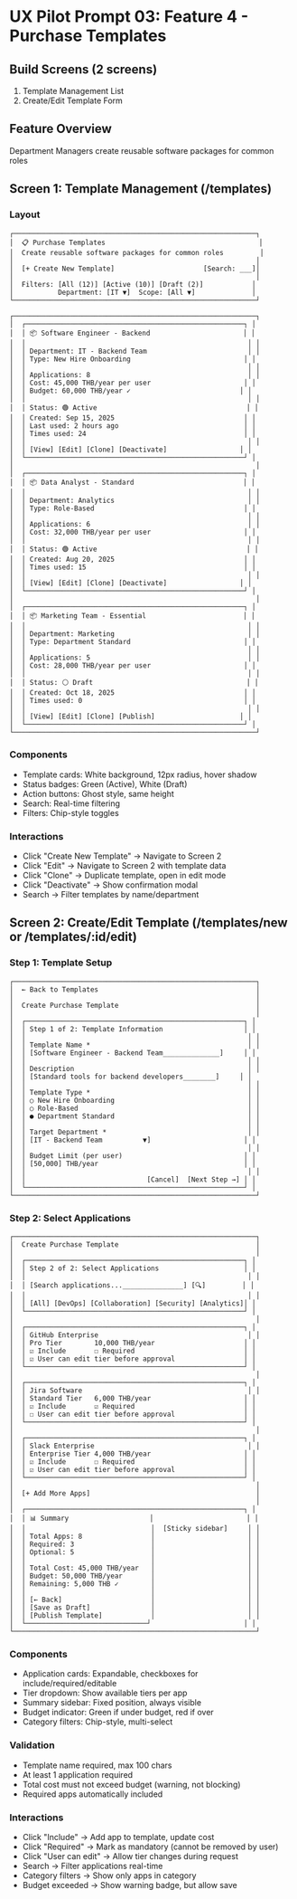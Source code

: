 # UX Pilot Prompt 03: Feature 4 - Purchase Templates

## Build Screens (2 screens)
1. Template Management List
2. Create/Edit Template Form

## Feature Overview
Department Managers create reusable software packages for common roles

## Screen 1: Template Management (/templates)

### Layout
```
┌────────────────────────────────────────────────────────────┐
│  📋 Purchase Templates                                      │
│  Create reusable software packages for common roles         │
│                                                            │
│  [+ Create New Template]                      [Search: ___]│
│                                                            │
│  Filters: [All (12)] [Active (10)] [Draft (2)]            │
│           Department: [IT ▼]  Scope: [All ▼]              │
└────────────────────────────────────────────────────────────┘

┌────────────────────────────────────────────────────────────┐
│  ┌──────────────────────────────────────────────────────┐ │
│  │ 📦 Software Engineer - Backend                       │ │
│  │                                                       │ │
│  │ Department: IT - Backend Team                         │ │
│  │ Type: New Hire Onboarding                            │ │
│  │                                                       │ │
│  │ Applications: 8                                       │ │
│  │ Cost: 45,000 THB/year per user                       │ │
│  │ Budget: 60,000 THB/year ✓                           │ │
│  │                                                       │ │
│  │ Status: 🟢 Active                                     │ │
│  │ Created: Sep 15, 2025                                │ │
│  │ Last used: 2 hours ago                               │ │
│  │ Times used: 24                                       │ │
│  │                                                       │ │
│  │ [View] [Edit] [Clone] [Deactivate]                  │ │
│  └──────────────────────────────────────────────────────┘ │
│                                                            │
│  ┌──────────────────────────────────────────────────────┐ │
│  │ 📦 Data Analyst - Standard                           │ │
│  │                                                       │ │
│  │ Department: Analytics                                 │ │
│  │ Type: Role-Based                                     │ │
│  │                                                       │ │
│  │ Applications: 6                                       │ │
│  │ Cost: 32,000 THB/year per user                       │ │
│  │                                                       │ │
│  │ Status: 🟢 Active                                     │ │
│  │ Created: Aug 20, 2025                                │ │
│  │ Times used: 15                                       │ │
│  │                                                       │ │
│  │ [View] [Edit] [Clone] [Deactivate]                  │ │
│  └──────────────────────────────────────────────────────┘ │
│                                                            │
│  ┌──────────────────────────────────────────────────────┐ │
│  │ 📦 Marketing Team - Essential                        │ │
│  │                                                       │ │
│  │ Department: Marketing                                 │ │
│  │ Type: Department Standard                            │ │
│  │                                                       │ │
│  │ Applications: 5                                       │ │
│  │ Cost: 28,000 THB/year per user                       │ │
│  │                                                       │ │
│  │ Status: ⚪ Draft                                      │ │
│  │ Created: Oct 18, 2025                                │ │
│  │ Times used: 0                                        │ │
│  │                                                       │ │
│  │ [View] [Edit] [Clone] [Publish]                     │ │
│  └──────────────────────────────────────────────────────┘ │
└────────────────────────────────────────────────────────────┘
```

### Components
- Template cards: White background, 12px radius, hover shadow
- Status badges: Green (Active), White (Draft)
- Action buttons: Ghost style, same height
- Search: Real-time filtering
- Filters: Chip-style toggles

### Interactions
- Click "Create New Template" → Navigate to Screen 2
- Click "Edit" → Navigate to Screen 2 with template data
- Click "Clone" → Duplicate template, open in edit mode
- Click "Deactivate" → Show confirmation modal
- Search → Filter templates by name/department

## Screen 2: Create/Edit Template (/templates/new or /templates/:id/edit)

### Step 1: Template Setup
```
┌────────────────────────────────────────────────────────────┐
│  ← Back to Templates                                       │
│                                                            │
│  Create Purchase Template                                  │
│                                                            │
│  ┌──────────────────────────────────────────────────────┐ │
│  │ Step 1 of 2: Template Information                    │ │
│  │                                                       │ │
│  │ Template Name *                                       │ │
│  │ [Software Engineer - Backend Team______________]     │ │
│  │                                                       │ │
│  │ Description                                           │ │
│  │ [Standard tools for backend developers________]     │ │
│  │                                                       │ │
│  │ Template Type *                                       │ │
│  │ ○ New Hire Onboarding                                 │ │
│  │ ○ Role-Based                                          │ │
│  │ ● Department Standard                                 │ │
│  │                                                       │ │
│  │ Target Department *                                   │ │
│  │ [IT - Backend Team          ▼]                       │ │
│  │                                                       │ │
│  │ Budget Limit (per user)                              │ │
│  │ [50,000] THB/year                                    │ │
│  │                                                       │ │
│  │                              [Cancel]  [Next Step →] │ │
│  └──────────────────────────────────────────────────────┘ │
└────────────────────────────────────────────────────────────┘
```

### Step 2: Select Applications
```
┌────────────────────────────────────────────────────────────┐
│  Create Purchase Template                                  │
│                                                            │
│  ┌──────────────────────────────────────────────────────┐ │
│  │ Step 2 of 2: Select Applications                     │ │
│  │                                                       │ │
│  │ [Search applications..._______________] [🔍]         │ │
│  │                                                       │ │
│  │ [All] [DevOps] [Collaboration] [Security] [Analytics]│ │
│  └──────────────────────────────────────────────────────┘ │
│                                                            │
│  ┌──────────────────────────────────────────────────────┐ │
│  │ GitHub Enterprise                                     │ │
│  │ Pro Tier        10,000 THB/year                      │ │
│  │ ☑ Include       ☐ Required                           │ │
│  │ ☑ User can edit tier before approval                 │ │
│  └──────────────────────────────────────────────────────┘ │
│                                                            │
│  ┌──────────────────────────────────────────────────────┐ │
│  │ Jira Software                                         │ │
│  │ Standard Tier   6,000 THB/year                       │ │
│  │ ☑ Include       ☑ Required                           │ │
│  │ ☐ User can edit tier before approval                 │ │
│  └──────────────────────────────────────────────────────┘ │
│                                                            │
│  ┌──────────────────────────────────────────────────────┐ │
│  │ Slack Enterprise                                      │ │
│  │ Enterprise Tier 4,000 THB/year                       │ │
│  │ ☑ Include       ☐ Required                           │ │
│  │ ☑ User can edit tier before approval                 │ │
│  └──────────────────────────────────────────────────────┘ │
│                                                            │
│  [+ Add More Apps]                                         │
│                                                            │
│  ┌──────────────────────────────────────────────────────┐ │
│  │ 📊 Summary                    │                       │ │
│  │                               │  [Sticky sidebar]     │ │
│  │ Total Apps: 8                 │                       │ │
│  │ Required: 3                   │                       │ │
│  │ Optional: 5                   │                       │ │
│  │                               │                       │ │
│  │ Total Cost: 45,000 THB/year   │                       │ │
│  │ Budget: 50,000 THB/year       │                       │ │
│  │ Remaining: 5,000 THB ✓        │                       │ │
│  │                               │                       │ │
│  │ [← Back]                      │                       │ │
│  │ [Save as Draft]               │                       │ │
│  │ [Publish Template]            │                       │ │
│  └──────────────────────────────┘                       │ │
└────────────────────────────────────────────────────────────┘
```

### Components
- Application cards: Expandable, checkboxes for include/required/editable
- Tier dropdown: Show available tiers per app
- Summary sidebar: Fixed position, always visible
- Budget indicator: Green if under budget, red if over
- Category filters: Chip-style, multi-select

### Validation
- Template name required, max 100 chars
- At least 1 application required
- Total cost must not exceed budget (warning, not blocking)
- Required apps automatically included

### Interactions
- Click "Include" → Add app to template, update cost
- Click "Required" → Mark as mandatory (cannot be removed by user)
- Click "User can edit" → Allow tier changes during request
- Search → Filter applications real-time
- Category filters → Show only apps in category
- Budget exceeded → Show warning badge, but allow save


